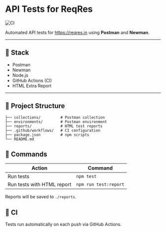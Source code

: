 # API Tests for ReqRes
![CI](https://github.com/NikitaMelehin/postman-api-reqres-project/actions/workflows/api-tests.yml/badge.svg)

Automated API tests for https://reqres.in using **Postman** and **Newman**.

---

## 📌 Stack
- Postman
- Newman
- Node.js
- GitHub Actions (CI)
- HTML Extra Report

---

## 📌 Project Structure
```
├── collections/         # Postman collection
├── environments/        # Postman environment
├── reports/             # HTML test reports
├── .github/workflows/   # CI configuration
├── package.json         # npm scripts
└── README.md
```
## 📌 Commands
| Action | Command |
|---------|---------|
| Run tests | `npm test` |
| Run tests with HTML report | `npm run test:report` |

Reports will be saved to `./reports`.

## 📌 CI
Tests run automatically on each push via GitHub Actions.
